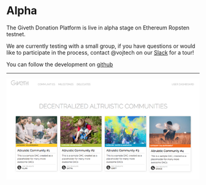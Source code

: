 # Alpha

The Giveth Donation Platform is live in alpha stage on Ethereum Ropsten testnet.

We are currently testing with a small group, if you have questions or would like to participate in the process,
contact @vojtech on our [Slack](http://slack.giveth.io) for a tour!

You can follow the development on [github](https://github.com/Giveth/giveth-dapp)
<!-- and take a peak at the alpha version [here](https://mvp.giveth.io/) -->

---

![MVP in Progress](../images/screenshot-mvp.png)
